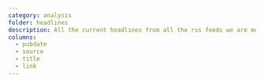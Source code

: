 ```yaml
---
category: analysis
folder: headlines
description: All the current headlines from all the rss feeds we are monitoring, sorted by pubdate, deduplicated.
columns:
  - pubdate
  - source
  - title
  - link
---
```

